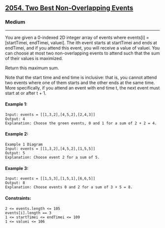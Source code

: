 [2054. Two Best Non-Overlapping Events](https://leetcode.com/problems/two-best-non-overlapping-events/?envType=daily-question&envId=2024-12-08)
---------------------------------------------------------------------------------------------------------------------------------------------

### Medium
---------------------------------------------------------------------------------------------------------------------------------------------

You are given a 0-indexed 2D integer array of events where events[i] = [startTimei, endTimei, valuei]. The ith event starts at startTimei and ends at endTimei, and if you attend this event, you will receive a value of valuei. You can choose at most two non-overlapping events to attend such that the sum of their values is maximized.

Return this maximum sum.

Note that the start time and end time is inclusive: that is, you cannot attend two events where one of them starts and the other ends at the same time. More specifically, if you attend an event with end time t, the next event must start at or after t + 1.

#### Example 1:
```
Input: events = [[1,3,2],[4,5,2],[2,4,3]]
Output: 4
Explanation: Choose the green events, 0 and 1 for a sum of 2 + 2 = 4.
```
#### Example 2:
```
Example 1 Diagram
Input: events = [[1,3,2],[4,5,2],[1,5,5]]
Output: 5
Explanation: Choose event 2 for a sum of 5.
```
#### Example 3:
```
Input: events = [[1,5,3],[1,5,1],[6,6,5]]
Output: 8
Explanation: Choose events 0 and 2 for a sum of 3 + 5 = 8.
```
#### Constraints:
```
2 <= events.length <= 105
events[i].length == 3
1 <= startTimei <= endTimei <= 109
1 <= valuei <= 106
```
